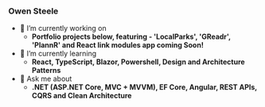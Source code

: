 ### Owen Steele

- 🔭 I’m currently working on 
  - **Portfolio projects below, featuring - 'LocalParks', 'GReadr', 'PlannR' and React link modules app coming Soon!**
- 🌱 I’m currently learning
  - **React, TypeScript, Blazor, Powershell, Design and Architecture Patterns**
- 💬 Ask me about 
  - **.NET (ASP.NET Core, MVC + MVVM), EF Core, Angular, REST APIs, CQRS and Clean Architecture** 
